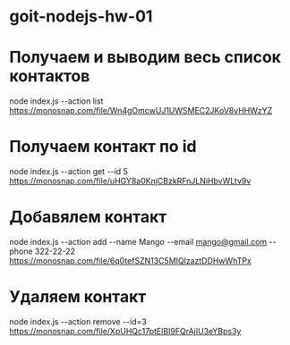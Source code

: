 # goit-nodejs-hw-01

# Получаем и выводим весь список контактов

node index.js --action list
https://monosnap.com/file/Wn4gOmcwUJ1UWSMEC2JKoV8vHHWzYZ

# Получаем контакт по id

node index.js --action get --id 5
https://monosnap.com/file/uHGY8a0KnjCBzkRFnJLNiHbvWLtv9v

# Добавялем контакт

node index.js --action add --name Mango --email mango@gmail.com --phone 322-22-22
https://monosnap.com/file/6q0tefSZN13C5MIQlzaztDDHwWhTPx

# Удаляем контакт

node index.js --action remove --id=3
https://monosnap.com/file/XpUHQc17ptElBI9FQrAjIU3eYBps3y
